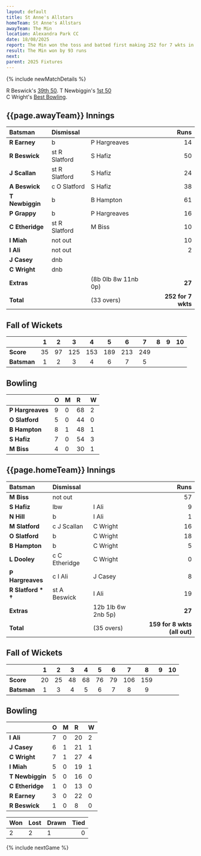 ```yaml
---
layout: default
title: St Anne's Allstars
homeTeam: St Anne's Allstars
awayTeam: The Min
location: Alexandra Park CC 
date: 18/08/2025
report: The Min won the toss and batted first making 252 for 7 wkts in 33 overs. St Anne's replied with 159 for 8 wkts (all out) in 35 overs.
result: The Min won by 93 runs
next: 
parent: 2025 Fixtures
---
```


{% include newMatchDetails %}

R Beswick's [39th 50](../records/honours-board-batting). T Newbiggin's [1st 50](../records/honours-board-batting)<br/>
C Wright's [Best Bowling](../records/honours-board-bowling#'Athletics'-in-an-Innings).

## {{page.awayTeam}} Innings

| Batsman | Dismissal | | Runs |
|:---|:---|---|---:|
| **R Earney** | b | P Hargreaves | 14 |
| **R Beswick** | st R Slatford | S Hafiz | 50 |
| **J Scallan** | st R Slatford | S Hafiz | 24 |
| **A Beswick** | c O Slatford | S Hafiz | 38 |
| **T Newbiggin** | b | B Hampton | 61 |
| **P Grappy** | b | P Hargreaves | 16 |
| **C Etheridge** | st R Slatford | M Biss | 10 |
| **I Miah** | not out |  | 10 |
| **I Ali** | not out |  | 2 |
| **J Casey** | dnb |  |  |
| **C Wright** | dnb |  |  |
| **Extras** | | (8b 0lb 8w 11nb 0p) | **27** |
| **Total** | | (33 overs) | **252 for 7 wkts** |

## Fall of Wickets

| | 1 | 2 | 3 | 4 | 5 | 6 | 7 | 8 | 9 | 10 |
|---|:---:|:---:|:---:|:---:|:---:|:---:|:---:|:---:|:---:|:---:|
| **Score** | 35 | 97 | 125 | 153 | 189 | 213 | 249 |  |  |  |
| **Batsman** | 1 | 2 | 3 | 4 | 6 | 7 | 5 |  |  |  |

## Bowling

| | O | M | R | W |
|---|:---|:---|:---|:---|
| **P Hargreaves** | 9 | 0 | 68 | 2 |
| **O Slatford** | 5 | 0 | 44 | 0 |
| **B Hampton** | 8 | 1 | 48 | 1 |
| **S Hafiz** | 7 | 0 | 54 | 3 |
| **M Biss** | 4 | 0 | 30 | 1 |

## {{page.homeTeam}} Innings

| Batsman | Dismissal | | Runs |
|:---|:---|---|---:|
| **M Biss** | not out |  | 57 |
| **S Hafiz** | lbw | I Ali | 9 |
| **N Hill** | b | I Ali | 1 |
| **M Slatford** | c J Scallan | C Wright | 16 |
| **O Slatford** | b | C Wright | 18 |
| **B Hampton** | b | C Wright | 5 |
| **L Dooley** | c C Etheridge | C Wright| 0 |
| **P Hargreaves** | c I Ali | J Casey | 8 |
| **R Slatford &#42; &#8224;** | st A Beswick | I Ali | 19 |
| **Extras** | | 12b 1lb 6w 2nb 5p) | **27** |
| **Total** | | (35 overs) | **159 for 8 wkts (all out)** |

## Fall of Wickets

| | 1 | 2 | 3 | 4 | 5 | 6 | 7 | 8 | 9 | 10 |
|---|:---:|:---:|:---:|:---:|:---:|:---:|:---:|:---:|:---:|:---:|
| **Score** | 20 | 25 | 48 | 68 | 76 | 79 | 106 | 159 |  |  |
| **Batsman** | 1 | 3 | 4 | 5 | 6 | 7 | 8 | 9 |  |  | 

## Bowling

| | O | M | R | W |
|---|:---|:---|:---|:---|
| **I Ali** | 7 | 0 | 20 | 2 |
| **J Casey** | 6 | 1 | 21 | 1 |
| **C Wright** | 7 | 1 | 27 | 4 |
| **I Miah** | 5 | 0 | 19 | 1 |
| **T Newbiggin** | 5 | 0 | 16 | 0 |
| **C Etheridge** | 1 | 0 | 13 | 0 |
| **R Earney** | 3 | 0 | 22 | 0 |
| **R Beswick** | 1 | 0 | 8 | 0 |

| Won | Lost | Drawn | Tied |
|:---|:---|:---|---:|
| 2 | 2 | 1 | 0 |

{% include nextGame %}